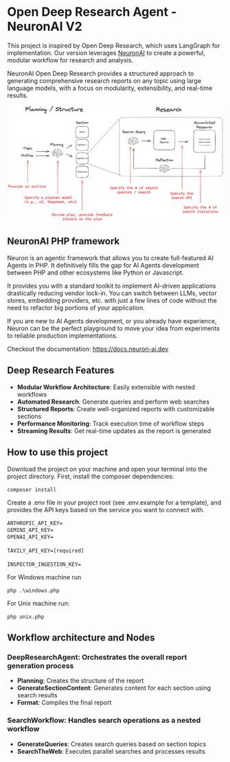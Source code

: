 # Open Deep Research Agent - NeuronAI V2
This project is inspired by Open Deep Research, which uses LangGraph for implementation. 
Our version leverages [NeuronAI](https://docs.neuron-ai.dev/v2/) to create a powerful, modular workflow for research and analysis.

NeuronAI Open Deep Research provides a structured approach to generating comprehensive research reports on any topic using large language models, 
with a focus on modularity, extensibility, and real-time results.

![](cover.png)

## NeuronAI PHP framework
Neuron is an agentic framework that allows you to create full-featured AI Agents in PHP.
It definitively fills the gap for AI Agents development between PHP and other ecosystems like Python or Javascript.

It provides you with a standard toolkit to implement AI-driven applications drastically reducing vendor lock-in.
You can switch between LLMs, vector stores, embedding providers, etc. with just a few lines of code without the
need to refactor big portions of your application.

If you are new to AI Agents development, or you already have experience, Neuron can be the perfect playground
to move your idea from experiments to reliable production implementations.

Checkout the documentation: https://docs.neuron-ai.dev

## Deep Research Features

- **Modular Workflow Architecture**: Easily extensible with nested workflows
- **Automated Research**: Generate queries and perform web searches
- **Structured Reports**: Create well-organized reports with customizable sections
- **Performance Monitoring**: Track execution time of workflow steps
- **Streaming Results**: Get real-time updates as the report is generated

## How to use this project
Download the project on your machine and open your terminal into the project directory. First, install the composer dependencies:

```
composer install
```

Create a .env file in your project root (see .env.example for a template), and provides the API keys based on 
the service you want to connect with.

```dotenv
ANTHROPIC_API_KEY=
GEMINI_API_KEY=
OPENAI_API_KEY=

TAVILY_API_KEY=[required]

INSPECTOR_INGESTION_KEY=
```

For Windows machine run

```
php .\windows.php
```

For Unix machine run:

```
php unix.php
```

## Workflow architecture and Nodes

### DeepResearchAgent: Orchestrates the overall report generation process

- **Planning**: Creates the structure of the report
- **GenerateSectionContent**: Generates content for each section using search results
- **Format**: Compiles the final report

### SearchWorkflow: Handles search operations as a nested workflow

- **GenerateQueries**: Creates search queries based on section topics
- **SearchTheWeb**: Executes parallel searches and processes results